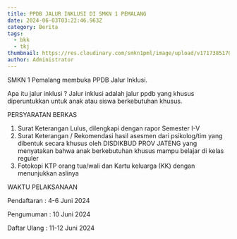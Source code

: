 ```yaml
---
title: PPDB JALUR INKLUSI DI SMKN 1 PEMALANG
date: 2024-06-03T03:22:46.963Z
category: Berita
tags:
  - bkk
  - tkj
thumbnail: https://res.cloudinary.com/smkn1pml/image/upload/v1717385170/INKLUSI_vecayk.png
author: Administrator
---
```

<!--StartFragment-->

SMKN 1 Pemalang membuka PPDB Jalur Inklusi.

Apa itu jalur inklusi ? Jalur inklusi adalah jalur ppdb yang khusus diperuntukkan untuk anak atau siswa berkebutuhan khusus.



PERSYARATAN BERKAS

1. Surat Keterangan Lulus, dilengkapi dengan rapor Semester I-V 
2. Surat Keterangan / Rekomendasi hasil asesmen dari psikolog/tim yang dibentuk secara khusus oleh DISDIKBUD PROV JATENG yang menyatakan bahwa anak berkebutuhan khusus mampu belajar di kelas reguler 
3. Fotokopi KTP orang tua/wali dan Kartu keluarga (KK) dengan menunjukkan aslinya



WAKTU PELAKSANAAN

Pendaftaran : 4-6 Juni 2024

Pengumuman : 10 Juni 2024

Daftar Ulang : 11-12 Juni 2024

<!--EndFragment-->
